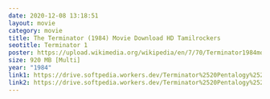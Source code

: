 ```yaml
---
date: 2020-12-08 13:18:51
layout: movie
category: movie
title: The Terminator (1984) Movie Download HD Tamilrockers
seotitle: Terminator 1
poster: https://upload.wikimedia.org/wikipedia/en/7/70/Terminator1984movieposter.jpg
size: 920 MB [Multi]
year: "1984"
link1: https://drive.softpedia.workers.dev/Terminator%2520Pentalogy%2520(1984%2520to%25202015)/(Telegram%2520%40isaiminidownload)%2520%2520-%2520Terminator%2520(1984)%5B720p%2520-%2520BDRip%2520-%2520%5BTamil%2520%2B%2520Hindi%2520%2B%2520Eng%5D.mkv?rootId=0AN9zhQ1hps-9Uk9PVA
link2: https://drive.softpedia.workers.dev/Terminator%2520Pentalogy%2520(1984%2520to%25202015)/(Telegram%2520%40isaiminidownload)%2520%2520-%2520Terminator%2520(1984)%5B720p%2520-%2520BDRip%2520-%2520%5BTamil%2520%2B%2520Hindi%2520%2B%2520Eng%5D.mkv?rootId=0AN9zhQ1hps-9Uk9PVA
---
```

